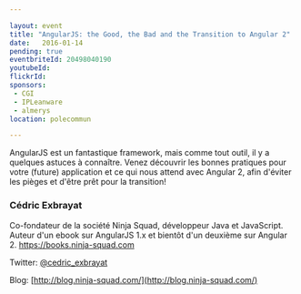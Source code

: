```yaml
---

layout: event
title: "AngularJS: the Good, the Bad and the Transition to Angular 2"
date:   2016-01-14
pending: true
eventbriteId: 20498040190
youtubeId:
flickrId: 
sponsors:
 - CGI
 - IPLeanware
 - almerys
location: polecommun

---
```


AngularJS est un fantastique framework, mais comme tout outil, il y a quelques astuces à connaître.
Venez découvrir les bonnes pratiques pour votre (future) application et ce qui nous attend avec Angular 2, afin d'éviter les pièges et d'être prêt pour la transition!

### Cédric Exbrayat

Co-fondateur de la société Ninja Squad, développeur Java et JavaScript. Auteur d'un ebook sur AngularJS 1.x et bientôt d'un deuxième sur Angular 2. https://books.ninja-squad.com

Twitter: [@cedric_exbrayat](https://twitter.com/cedric_exbrayat)

Blog: [http://blog.ninja-squad.com/](http://blog.ninja-squad.com/)
